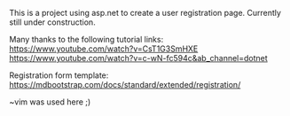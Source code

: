 This is a project using asp.net to create a user registration page. Currently still under construction.

Many thanks to the following tutorial links:\
https://www.youtube.com/watch?v=CsT1G3SmHXE <br />
https://www.youtube.com/watch?v=c-wN-fc594c&ab_channel=dotnet

Registration form template:
https://mdbootstrap.com/docs/standard/extended/registration/

~vim was used here ;) 
